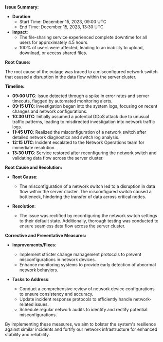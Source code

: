 **Issue Summary:**

- **Duration**: 
  - Start Time: December 15, 2023, 09:00 UTC
  - End Time: December 15, 2023, 13:30 UTC
- **Impact**:
  - The file-sharing service experienced complete downtime for all users for approximately 4.5 hours.
  - 100% of users were affected, leading to an inability to upload, download, or access shared files.

**Root Cause:**

The root cause of the outage was traced to a misconfigured network switch that caused a disruption in the data flow within the server cluster.

**Timeline:**

- **09:00 UTC**: Issue detected through a spike in error rates and server timeouts, flagged by automated monitoring alerts.
- **09:15 UTC**: Investigation began into the system logs, focusing on recent changes and network configurations.
- **10:30 UTC**: Initially assumed a potential DDoS attack due to unusual traffic patterns, leading to misdirected investigation into network traffic logs.
- **11:45 UTC**: Realized the misconfiguration of a network switch after detailed network diagnostics and switch log analysis.
- **12:15 UTC**: Incident escalated to the Network Operations team for immediate resolution.
- **13:30 UTC**: Service restored after reconfiguring the network switch and validating data flow across the server cluster.

**Root Cause and Resolution:**

- **Root Cause**:
  - The misconfiguration of a network switch led to a disruption in data flow within the server cluster. The misconfigured switch caused a bottleneck, hindering the transfer of data across critical nodes.

- **Resolution**:
  - The issue was rectified by reconfiguring the network switch settings to their default state. Additionally, thorough testing was conducted to ensure seamless data flow across the server cluster.

**Corrective and Preventative Measures:**

- **Improvements/Fixes**:
  - Implement stricter change management protocols to prevent misconfigurations in network devices.
  - Enhance monitoring systems to provide early detection of abnormal network behaviors.

- **Tasks to Address**:
  - Conduct a comprehensive review of network device configurations to ensure consistency and accuracy.
  - Update incident response protocols to efficiently handle network-related issues.
  - Schedule regular network audits to identify and rectify potential misconfigurations.

By implementing these measures, we aim to bolster the system's resilience against similar incidents and fortify our network infrastructure for enhanced stability and reliability.
